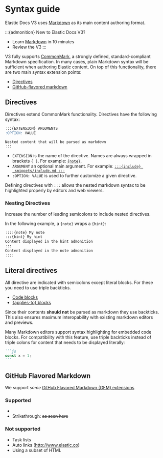 # Syntax guide

Elastic Docs V3 uses [Markdown](https://commonmark.org) as its main content authoring format.

:::{admonition} New to Elastic Docs V3?
* Learn [Markdown](https://commonmark.org/help/) in 10 minutes
* Review the V3 [](quick-ref.md)
:::

V3 fully supports [CommonMark](https://commonmark.org/), a strongly defined, standard-compliant Markdown specification. In many cases, plain Markdown syntax will be sufficient when authoring Elastic content. On top of this functionality, there are two main syntax extension points:

* [Directives](#directives)
* [GitHub-flavored markdown](#github-flavored-markdown)

## Directives

Directives extend CommonMark functionality. Directives have the following syntax:

```markdown
:::{EXTENSION} ARGUMENTS
:OPTION: VALUE

Nested content that will be parsed as markdown
:::
```

- `EXTENSION` is the name of the directive. Names are always wrapped in brackets `{ }`. For example: [`{note}`](admonitions.md#note).
- `ARGUMENT` an optional main argument. For example: [`:::{include} _snippets/include.md :::`](file_inclusion.md)
- `:OPTION: VALUE` is used to further customize a given directive.

Defining directives with `:::` allows the nested markdown syntax to be highlighted properly by editors and web viewers.



### Nesting Directives

Increase the number of leading semicolons to include nested directives.

In the following example, a `{note}` wraps a `{hint}`:

```markdown
::::{note} My note
:::{hint} My hint
Content displayed in the hint admonition
:::
Content displayed in the note admonition
::::
```

## Literal directives

All directive are indicated with semicolons except literal blocks. For these you need to use triple backticks.

* [Code blocks](code.md)
* [{applies-to} blocks](applies.md)

Since their contents **should not** be parsed as markdown they use backticks. This also ensures maximum interopability with existing markdown editors and previews.

Many Markdown editors support syntax highlighting for embedded code blocks. For compatibility with this feature, use triple backticks instead of triple colons for content that needs to be displayed literally:

````markdown
```js
const x = 1;
```
````

## GitHub Flavored Markdown

We support _some_ [GitHub Flavored Markdown (GFM) extensions](https://github.github.com/gfm/).

### Supported

* [](tables.md#basic-table)
* Strikethrough: ~~as seen here~~

### Not supported

* Task lists
* Auto links (http://www.elastic.co)
* Using a subset of HTML
